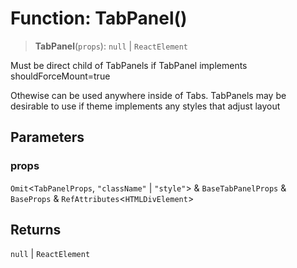 # Function: TabPanel()

> **TabPanel**(`props`): `null` \| `ReactElement`

Must be direct child of TabPanels if TabPanel implements shouldForceMount=true

Othewise can be used anywhere inside of Tabs. TabPanels may be desirable to use
if theme implements any styles that adjust layout

## Parameters

### props

`Omit`\<`TabPanelProps`, `"className"` \| `"style"`\> & `BaseTabPanelProps` & `BaseProps` & `RefAttributes`\<`HTMLDivElement`\>

## Returns

`null` \| `ReactElement`
